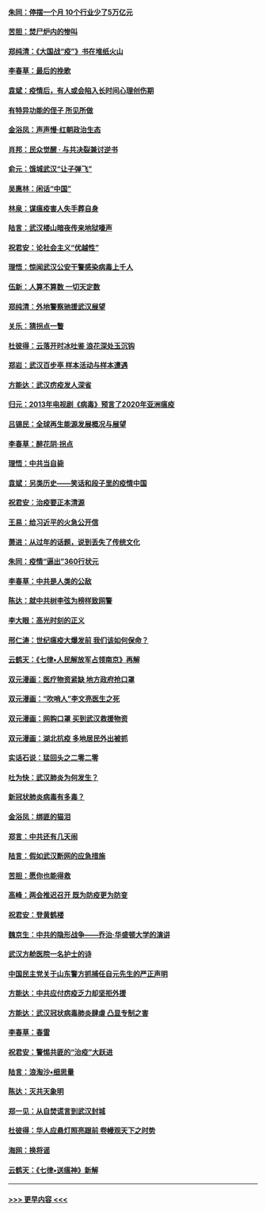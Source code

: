 #### [朱同：停摆一个月 10个行业少了5万亿元](../pages/nsc993/n11904498.md?t=03010031) 
#### [苦胆：焚尸炉内的惨叫](../pages/nsc993/n11904479.md?t=03010031) 
#### [郑纯清：《大国战“疫”》书在堆纸火山](../pages/nsc993/n11904450.md?t=03010031) 
#### [李春草：最后的挽歌](../pages/nsc993/n11904441.md?t=03010031) 
#### [袁斌：疫情后，有人或会陷入长时间心理创伤期](../pages/nsc993/n11901514.md?t=03010031) 
#### [有特异功能的侄子 所见所做](../pages/nsc993/n11901154.md?t=03010031) 
#### [金浴凤：声声慢‧红朝政治生态](../pages/nsc993/n11899553.md?t=03010031) 
#### [肖邦：民众觉醒 · 与共决裂兼讨逆书](../pages/nsc993/n11898435.md?t=03010031) 
#### [俞元：饿城武汉“让子弹飞”](../pages/nsc993/n11898344.md?t=03010031) 
#### [吴惠林：闲话“中国”](../pages/nsc993/n11898182.md?t=03010031) 
#### [林泉：谋瘟疫害人失手葬自身](../pages/nsc993/n11897892.md?t=03010031) 
#### [陆言：武汉楼山暗夜传来地狱嚎声](../pages/nsc993/n11897033.md?t=03010031) 
#### [祝君安：论社会主义“优越性”](../pages/nsc993/n11897005.md?t=03010031) 
#### [理悟：惊闻武汉公安干警感染病毒上千人](../pages/nsc993/n11896947.md?t=03010031) 
#### [伍新：人算不算数 一切天定数](../pages/nsc993/n11893372.md?t=03010031) 
#### [郑纯清：外地警察驰援武汉展望](../pages/nsc993/n11893115.md?t=03010031) 
#### [关乐：猜拐点一瞥](../pages/nsc993/n11893020.md?t=03010031) 
#### [杜彼得：云落开时冰吐鉴 浪花深处玉沉钩](../pages/nsc993/n11892107.md?t=03010031) 
#### [郑岩：武汉百步亭 样本活动与样本遭遇](../pages/nsc993/n11892310.md?t=03010031) 
#### [方能达：武汉疠疫发人深省](../pages/nsc993/n11891376.md?t=03010031) 
#### [归元：2013年电视剧《病毒》预言了2020年亚洲瘟疫](../pages/nsc993/n11891126.md?t=03010031) 
#### [吕锡民：全球再生能源发展概况与展望](../pages/nsc993/n11890613.md?t=03010031) 
#### [李春草：醉花阴·拐点](../pages/nsc993/n11890567.md?t=03010031) 
#### [理悟：中共当自毙](../pages/nsc993/n11890559.md?t=03010031) 
#### [袁斌：另类历史——笑话和段子里的疫情中国](../pages/nsc993/n11889243.md?t=03010031) 
#### [祝君安：治疫要正本清源](../pages/nsc993/n11889085.md?t=03010031) 
#### [王易：给习近平的火急公开信](../pages/nsc993/n11888225.md?t=03010031) 
#### [萧进：从过年的话题，说到丢失了传统文化](../pages/nsc993/n11887732.md?t=03010031) 
#### [朱同：疫情“逼出”360行状元](../pages/nsc993/n11887678.md?t=03010031) 
#### [李春草：中共是人类的公敌](../pages/nsc993/n11887656.md?t=03010031) 
#### [陈达：就中共树李弦为榜样致网警](../pages/nsc993/n11887625.md?t=03010031) 
#### [李大眼：高光时刻的正义](../pages/nsc993/n11887585.md?t=03010031) 
#### [邢仁涛：世纪瘟疫大爆发前 我们该如何保命？](../pages/nsc993/n11887535.md?t=03010031) 
#### [云鹤天：《七律▪人民解放军占领南京》再解](../pages/nsc993/n11887524.md?t=03010031) 
#### [双元漫画：医疗物资紧缺 地方政府抢口罩](../pages/nsc993/n11884744.md?t=03010031) 
#### [双元漫画：“吹哨人”李文亮医生之死](../pages/nsc993/n11884705.md?t=03010031) 
#### [双元漫画：网购口罩 买到武汉救援物资](../pages/nsc993/n11884670.md?t=03010031) 
#### [双元漫画：湖北抗疫 多地居民外出被抓](../pages/nsc993/n11884643.md?t=03010031) 
#### [实话石说：猛回头之二零二零](../pages/nsc993/n11883968.md?t=03010031) 
#### [吐为快：武汉肺炎为何发生？](../pages/nsc993/n11882180.md?t=03010031) 
#### [新冠状肺炎病毒有多毒？](../pages/nsc993/n11881790.md?t=03010031) 
#### [金浴凤：绑匪的猫泪](../pages/nsc993/n11880664.md?t=03010031) 
#### [郑言：中共还有几天闹](../pages/nsc993/n11880645.md?t=03010031) 
#### [陆言：假如武汉断网的应急措施](../pages/nsc993/n11880619.md?t=03010031) 
#### [苦胆：愿你也能得救](../pages/nsc993/n11880601.md?t=03010031) 
#### [高峰：两会推迟召开  既为防疫更为防变](../pages/nsc993/n11879977.md?t=03010031) 
#### [祝君安：登黄鹤楼](../pages/nsc993/n11880583.md?t=03010031) 
#### [魏京生：中共的隐形战争——乔治‧华盛顿大学的演讲](../pages/nsc993/n11879765.md?t=03010031) 
#### [武汉方舱医院一名护士的诗](../pages/nsc993/n11878480.md?t=03010031) 
#### [中国民主党关于山东警方抓捕任自元先生的严正声明](../pages/nsc993/n11877506.md?t=03010031) 
#### [方能达：中共应付疠疫乏力却坚拒外援](../pages/nsc993/n11877497.md?t=03010031) 
#### [方能达：武汉冠状病毒肺炎肆虐 凸显专制之害](../pages/nsc993/n11877475.md?t=03010031) 
#### [李春草：春雷](../pages/nsc993/n11876287.md?t=03010031) 
#### [祝君安：警惕共匪的“治疫”大跃进](../pages/nsc993/n11876084.md?t=03010031) 
#### [陆言：浪淘沙•细思量](../pages/nsc993/n11876071.md?t=03010031) 
#### [陈达：灭共天象明](../pages/nsc993/n11876063.md?t=03010031) 
#### [郑一见：从自焚谎言到武汉封城](../pages/nsc993/n11875621.md?t=03010031) 
#### [杜彼得：华人应悬灯照亮跟前 卷幔观天下之时势](../pages/nsc993/n11874822.md?t=03010031) 
#### [海网：换将谣](../pages/nsc993/n11873712.md?t=03010031) 
#### [云鹤天：《七律▪送瘟神》新解](../pages/nsc993/n11873598.md?t=03010031) 

----
#### [ >>> 更早内容 <<< ](../indexes/nsc993-earlier.md)
